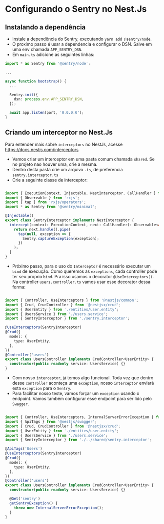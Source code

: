 # Configurando o Sentry no Nest.Js

## Instalando a dependência

- Instale a dependência do Sentry, executando `yarn add @sentry/node`.
- O proximo passo é usar a dependencia e configurar o DSN. Salve em uma env chamada `APP_SENTRY_DSN`.
- Em `main.ts` adicione as seguintes linhas:

```ts
import * as Sentry from '@sentry/node';

...

async function bootstrap() {
  ...

  Sentry.init({
    dsn: process.env.APP_SENTRY_DSN,
  });

  await app.listen(port, '0.0.0.0');
}
```

## Criando um interceptor no Nest.Js

Para entender mais sobre `interceptors` no NestJs, acesse https://docs.nestjs.com/interceptors

- Vamos criar um interceptor em uma pasta comum chamada `shared`. Se no projeto nao houver uma, crie a mesma.
- Dentro desta pasta crie um arquivo `.ts`, de preferencia `sentry.interceptor.ts`
- Crie a seguinte classe de interceptor:

```ts

import { ExecutionContext, Injectable, NestInterceptor, CallHandler } from '@nestjs/common';
import { Observable } from 'rxjs';
import { tap } from 'rxjs/operators';
import * as Sentry from '@sentry/minimal';

@Injectable()
export class SentryInterceptor implements NestInterceptor {
  intercept(context: ExecutionContext, next: CallHandler): Observable<any> {
    return next.handle().pipe(
      tap(null, exception => {
        Sentry.captureException(exception);
      })
    );
  }
}

```

- Próximo passo, para o uso do `Interceptor` é necessário executar um `bind` de execução. Como queremos as `exceptions`, cada controller pode ter seu próprio `bind`. Pra isso usamos o decorator `@UseInterceptors()`. Na controller `users.controller.ts` vamos usar esse decorator dessa forma:

```ts

import { Controller, UseInterceptors } from '@nestjs/common';
import { Crud, CrudController } from '@nestjsx/crud';
import { UserEntity } from './entities/user.entity';
import { UsersService } from './users.service';
import { SentryInterceptor } from './sentry.interceptor';

@UseInterceptors(SentryInterceptor)
@Crud({
  model: {
    type: UserEntity,
  },
})
@Controller('users')
export class UsersController implements CrudController<UserEntity> {
  constructor(public readonly service: UsersService) {}
}

```

- Com nosso `interceptor`, já temos algo funcional. Toda vez que dentro desse `controller` aconteça uma `exception`, nosso `interceptor` enviará esta `exception` para o `Sentry`.
- Para facilitar nosso teste, vamos forçar um `exception` usando o endpoint. Vamos também configurar esse endpoint para ser lido pelo `Swagger`.

```ts

import { Controller, UseInterceptors, InternalServerErrorException } from '@nestjs/common';
import { ApiTags } from '@nestjs/swagger';
import { Crud, CrudController } from '@nestjsx/crud';
import { UserEntity } from './entities/user.entity';
import { UsersService } from './users.service';
import { SentryInterceptor } from './../shared/sentry.interceptor';

@ApiTags('Users')
@UseInterceptors(SentryInterceptor)
@Crud({
  model: {
    type: UserEntity,
  },
})
@Controller('users')
export class UsersController implements CrudController<UserEntity> {
  constructor(public readonly service: UsersService) {}

  @Get('sentry')
  getSentryException() {
    throw new InternalServerErrorException();
  }
}

```

